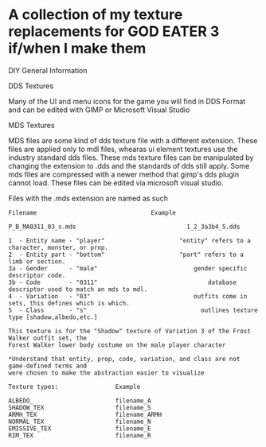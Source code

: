 # A collection of my texture replacements for GOD EATER 3 if/when I make them

DIY General Information





DDS Textures

Many of the UI and menu icons for the game you will find in DDS Format and can be edited with
GIMP or Microsoft Visual Studio

MDS Textures

MDS files are some kind of dds texture file with a different extension. These files are applied 
only to mdl files, whearas ui element textures use the industry standard dds files. These mds 
texture files can be manipulated by changing the extension to .dds and the standards of dds 
still apply. Some mds files are compressed with a newer method that gimp's dds plugin cannot load.
These files can be edited via microsoft visual studio.

Files with the .mds extension are named as such

	Filename                                Example
	
	P_B_MA0311_03_s.mds						          1_2_3a3b4_5.dds	

	1  - Entity name - "player"	                	"entity" refers to a character, monster, or prop.
	2  - Entity part - "bottom"		              	"part" refers to a limb or section.
	3a - Gender 	 - "male" 		                 	gender specific descriptor code.
	3b - Code		 - "0311"			                    database descriptor used to match an mds to mdl.
	4  - Variation   - "03"				                outfits come in sets, this defines which is which.
	5  - Class	 	 - "s"				                  outlines texture type [shadow,albedo,etc.]
	
	This texture is for the "Shadow" texture of Variation 3 of the Frost Walker outfit set, the 
	Forest Walker lower body costume on the male player character
	
	*Understand that entity, prop, code, variation, and class are not game-defined terms and 
	were chosen to make the abstraction easier to visualize
	
	Texture types:                Example
 
	ALBEDO_	                      filename_A
	SHADOW_TEX                    filename_S
	ARMH_TEX                      filename_ARMH
	NORMAL_TEX	                  filename_N
	EMISSIVE_TEX                  filename_E
	RIM_TEX	                      filename_R

